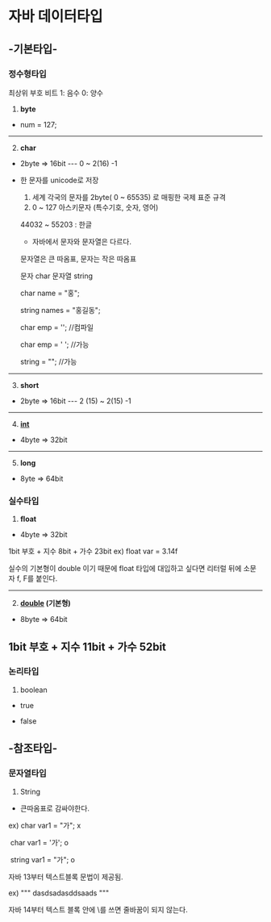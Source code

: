 # 자바 데이터타입



## -기본타입-

### 정수형타입

최상위 부호 비트 1: 음수 0: 양수

1. **byte**  

- num = 127;

<hr/>

2. **char** 

- 2byte => 16bit --- 0 ~ 2(16) -1
- 한 문자를 unicode로 저장

    1. 세계 각국의 문자를 2byte( 0 ~ 65535) 로 매핑한 국제 표준 규격
    2. 0 ~ 127 아스키문자 (특수기호, 숫자, 영어)

  44032 ~ 55203 : 한글

  - 자바에서 문자와 문자열은 다르다.

  문자열은 큰 따옴표, 문자는 작은 따옴표

  문자 char 문자열 string

  char name = "홍";

  string names = "홍길동";

  char emp = ''; //컴파일

  char emp = ' '; //가능

  string = ""; //가능

<hr/>

3. **short** 

- 2byte => 16bit --- 2 (15) ~ 2(15) -1

<hr/>

4. <u>**int**</u> 

- 4byte => 32bit

<hr/>

5. **long** 

- 8yte => 64bit

### 실수타입

1. **float** 

- 4byte => 32bit

1bit 부호 + 지수 8bit + 가수 23bit  ex) float var = 3.14f

실수의 기본형이 double 이기 때문에 float 타입에 대입하고 싶다면 리터럴 뒤에 소문자 f, F를 붙인다.

<hr/>

2. **<u>double</u> (기본형)** 

- 8byte => 64bit

## 1bit 부호 + 지수 11bit + 가수 52bit

### 논리타입

1. boolean

- true

- false

  

## -참조타입-

### 문자열타입

1. String

- 큰따옴표로 감싸야한다.

ex) char var1 = "가"; x

​      char var1 = '가'; o

​	  string var1 = "가"; o 

자바 13부터 텍스트블록 문법이 제공됨.

ex) """ dasdsadasddsaads """

자바 14부터 텍스트 블록 안에 \를 쓰면 줄바꿈이 되지 않는다.







